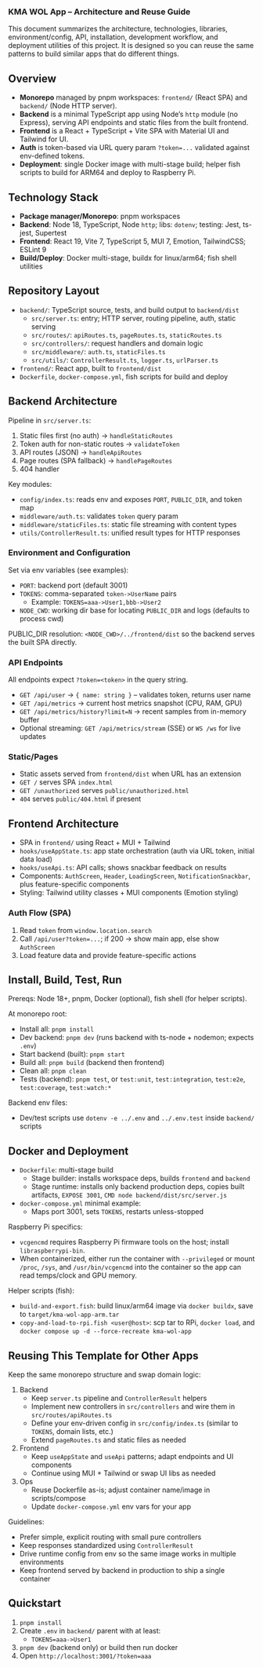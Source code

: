 ### KMA WOL App – Architecture and Reuse Guide

This document summarizes the architecture, technologies, libraries, environment/config, API, installation, development workflow, and deployment utilities of this project. It is designed so you can reuse the same patterns to build similar apps that do different things.

## Overview
- **Monorepo** managed by pnpm workspaces: `frontend/` (React SPA) and `backend/` (Node HTTP server).
- **Backend** is a minimal TypeScript app using Node’s `http` module (no Express), serving API endpoints and static files from the built frontend.
- **Frontend** is a React + TypeScript + Vite SPA with Material UI and Tailwind for UI.
- **Auth** is token-based via URL query param `?token=...` validated against env-defined tokens.
- **Deployment**: single Docker image with multi-stage build; helper fish scripts to build for ARM64 and deploy to Raspberry Pi.

## Technology Stack
- **Package manager/Monorepo**: pnpm workspaces
- **Backend**: Node 18, TypeScript, Node `http`; libs: `dotenv`; testing: Jest, ts-jest, Supertest
- **Frontend**: React 19, Vite 7, TypeScript 5, MUI 7, Emotion, TailwindCSS; ESLint 9
- **Build/Deploy**: Docker multi-stage, buildx for linux/arm64; fish shell utilities

## Repository Layout
- `backend/`: TypeScript source, tests, and build output to `backend/dist`
  - `src/server.ts`: entry; HTTP server, routing pipeline, auth, static serving
  - `src/routes/`: `apiRoutes.ts`, `pageRoutes.ts`, `staticRoutes.ts`
  - `src/controllers/`: request handlers and domain logic
  - `src/middleware/`: `auth.ts`, `staticFiles.ts`
  - `src/utils/`: `ControllerResult.ts`, `logger.ts`, `urlParser.ts`
- `frontend/`: React app, built to `frontend/dist`
- `Dockerfile`, `docker-compose.yml`, fish scripts for build and deploy

## Backend Architecture
Pipeline in `src/server.ts`:
1) Static files first (no auth) → `handleStaticRoutes`
2) Token auth for non-static routes → `validateToken`
3) API routes (JSON) → `handleApiRoutes`
4) Page routes (SPA fallback) → `handlePageRoutes`
5) 404 handler

Key modules:
- `config/index.ts`: reads env and exposes `PORT`, `PUBLIC_DIR`, and token map
- `middleware/auth.ts`: validates `token` query param
- `middleware/staticFiles.ts`: static file streaming with content types
- `utils/ControllerResult.ts`: unified result types for HTTP responses

### Environment and Configuration
Set via env variables (see examples):
- `PORT`: backend port (default 3001)
- `TOKENS`: comma-separated `token->UserName` pairs
  - Example: `TOKENS=aaa->User1,bbb->User2`
- `NODE_CWD`: working dir base for locating `PUBLIC_DIR` and logs (defaults to process cwd)

PUBLIC_DIR resolution: `<NODE_CWD>/../frontend/dist` so the backend serves the built SPA directly.

### API Endpoints
All endpoints expect `?token=<token>` in the query string.
- `GET /api/user` → `{ name: string }` – validates token, returns user name
- `GET /api/metrics` → current host metrics snapshot (CPU, RAM, GPU)
- `GET /api/metrics/history?limit=N` → recent samples from in-memory buffer
- Optional streaming: `GET /api/metrics/stream` (SSE) or `WS /ws` for live updates

### Static/Pages
- Static assets served from `frontend/dist` when URL has an extension
- `GET /` serves SPA `index.html`
- `GET /unauthorized` serves `public/unauthorized.html`
- `404` serves `public/404.html` if present

## Frontend Architecture
- SPA in `frontend/` using React + MUI + Tailwind
- `hooks/useAppState.ts`: app state orchestration (auth via URL token, initial data load)
- `hooks/useApi.ts`: API calls; shows snackbar feedback on results
- Components: `AuthScreen`, `Header`, `LoadingScreen`, `NotificationSnackbar`, plus feature-specific components
- Styling: Tailwind utility classes + MUI components (Emotion styling)

### Auth Flow (SPA)
1) Read `token` from `window.location.search`
2) Call `/api/user?token=...`; if 200 → show main app, else show `AuthScreen`
3) Load feature data and provide feature-specific actions

## Install, Build, Test, Run
Prereqs: Node 18+, pnpm, Docker (optional), fish shell (for helper scripts).

At monorepo root:
- Install all: `pnpm install`
- Dev backend: `pnpm dev` (runs backend with ts-node + nodemon; expects `.env`)
- Start backend (built): `pnpm start`
- Build all: `pnpm build` (backend then frontend)
- Clean all: `pnpm clean`
- Tests (backend): `pnpm test`, or `test:unit`, `test:integration`, `test:e2e`, `test:coverage`, `test:watch:*`

Backend env files:
- Dev/test scripts use `dotenv -e ../.env` and `../.env.test` inside `backend/` scripts

## Docker and Deployment
- `Dockerfile`: multi-stage build
  - Stage builder: installs workspace deps, builds `frontend` and `backend`
  - Stage runtime: installs only backend production deps, copies built artifacts, `EXPOSE 3001`, `CMD node backend/dist/src/server.js`
- `docker-compose.yml` minimal example:
  - Maps port 3001, sets `TOKENS`, restarts unless-stopped

Raspberry Pi specifics:
- `vcgencmd` requires Raspberry Pi firmware tools on the host; install `libraspberrypi-bin`.
- When containerized, either run the container with `--privileged` or mount `/proc`, `/sys`, and `/usr/bin/vcgencmd` into the container so the app can read temps/clock and GPU memory.

Helper scripts (fish):
- `build-and-export.fish`: build linux/arm64 image via `docker buildx`, save to `target/kma-wol-app-arm.tar`
- `copy-and-load-to-rpi.fish <user@host>`: scp tar to RPi, `docker load`, and `docker compose up -d --force-recreate kma-wol-app`

## Reusing This Template for Other Apps
Keep the same monorepo structure and swap domain logic:
1) Backend
   - Keep `server.ts` pipeline and `ControllerResult` helpers
   - Implement new controllers in `src/controllers` and wire them in `src/routes/apiRoutes.ts`
   - Define your env-driven config in `src/config/index.ts` (similar to `TOKENS`, domain lists, etc.)
   - Extend `pageRoutes.ts` and static files as needed
2) Frontend
   - Keep `useAppState` and `useApi` patterns; adapt endpoints and UI components
   - Continue using MUI + Tailwind or swap UI libs as needed
3) Ops
   - Reuse Dockerfile as-is; adjust container name/image in scripts/compose
   - Update `docker-compose.yml` env vars for your app

Guidelines:
- Prefer simple, explicit routing with small pure controllers
- Keep responses standardized using `ControllerResult`
- Drive runtime config from env so the same image works in multiple environments
- Keep frontend served by backend in production to ship a single container

## Quickstart
1) `pnpm install`
2) Create `.env` in `backend/` parent with at least:
   - `TOKENS=aaa->User1`
3) `pnpm dev` (backend only) or build then run docker
4) Open `http://localhost:3001/?token=aaa`


